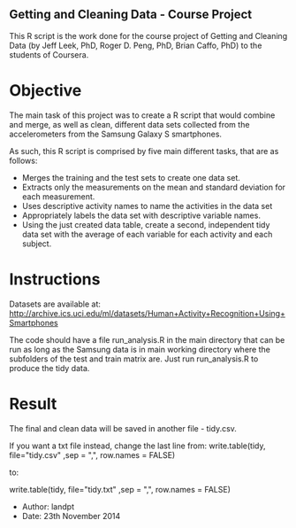 ## Getting and Cleaning Data - Course Project

This R script is the work done for the course project of Getting and Cleaning Data (by Jeff Leek, PhD, Roger D. Peng, PhD, Brian Caffo, PhD) to the students of Coursera.

# Objective

The main task of this project was to create a R script that would combine and merge, as well as clean, different data sets collected from the accelerometers from the Samsung Galaxy S smartphones.

As such, this R script is comprised by five main different tasks, that are as follows:
* Merges the training and the test sets to create one data set.
* Extracts only the measurements on the mean and standard deviation for each measurement. 
* Uses descriptive activity names to name the activities in the data set
* Appropriately labels the data set with descriptive variable names. 
* Using the just created data table, create a second, independent tidy data set with the average of each variable for each activity and each subject.

# Instructions

Datasets are available at: http://archive.ics.uci.edu/ml/datasets/Human+Activity+Recognition+Using+Smartphones

The code should have a file run_analysis.R in the main directory that can be run as long as the Samsung data is in main working directory where the subfolders of the test and train matrix are. 
Just run run_analysis.R to produce the tidy data.

# Result

The final and clean data will be saved in another file - tidy.csv.

If you want a txt file instead, change the last line from:
write.table(tidy, file="tidy.csv" ,sep = ",", row.names = FALSE)

to:

write.table(tidy, file="tidy.txt" ,sep = ",", row.names = FALSE)




* Author: landpt
* Date: 23th November 2014